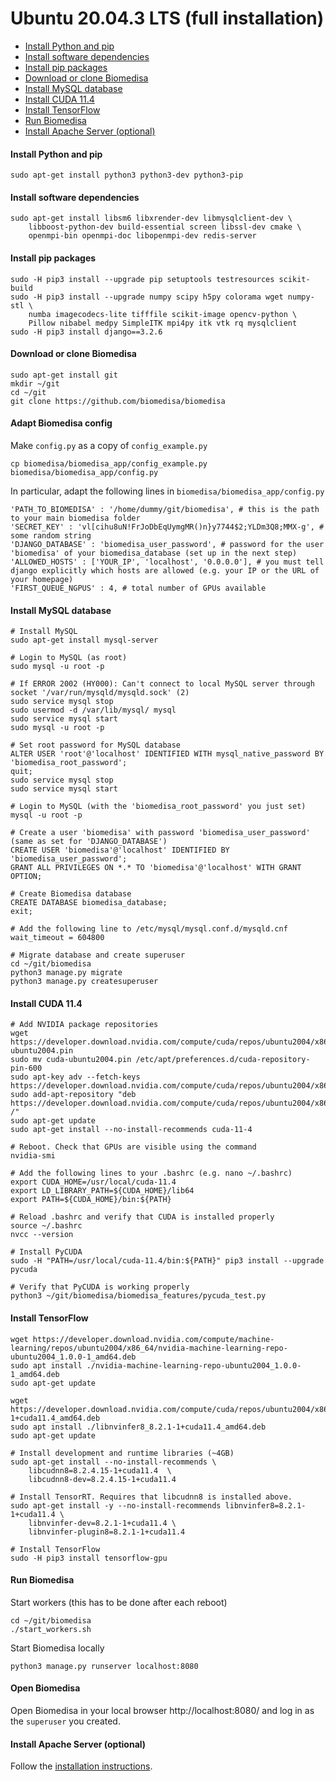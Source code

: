 #  Ubuntu 20.04.3 LTS (full installation)

- [Install Python and pip](#install-python-and-pip)
- [Install software dependencies](#install-software-dependencies)
- [Install pip packages](#install-pip-packages)
- [Download or clone Biomedisa](#download-or-clone-biomedisa)
- [Install MySQL database](#install-mysql-database)
- [Install CUDA 11.4](#install-cuda-11.4)
- [Install TensorFlow](#install-tensorflow)
- [Run Biomedisa](#run-biomedisa)
- [Install Apache Server (optional)](#install-apache-server-optional)

#### Install Python and pip
```
sudo apt-get install python3 python3-dev python3-pip
```

#### Install software dependencies
```
sudo apt-get install libsm6 libxrender-dev libmysqlclient-dev \
    libboost-python-dev build-essential screen libssl-dev cmake \
    openmpi-bin openmpi-doc libopenmpi-dev redis-server
```

#### Install pip packages
```
sudo -H pip3 install --upgrade pip setuptools testresources scikit-build
sudo -H pip3 install --upgrade numpy scipy h5py colorama wget numpy-stl \
    numba imagecodecs-lite tifffile scikit-image opencv-python \
    Pillow nibabel medpy SimpleITK mpi4py itk vtk rq mysqlclient
sudo -H pip3 install django==3.2.6
```

#### Download or clone Biomedisa
```
sudo apt-get install git
mkdir ~/git
cd ~/git
git clone https://github.com/biomedisa/biomedisa
```

#### Adapt Biomedisa config
Make `config.py` as a copy of `config_example.py`
```
cp biomedisa/biomedisa_app/config_example.py biomedisa/biomedisa_app/config.py
```
In particular, adapt the following lines in `biomedisa/biomedisa_app/config.py`
```
'PATH_TO_BIOMEDISA' : '/home/dummy/git/biomedisa', # this is the path to your main biomedisa folder
'SECRET_KEY' : 'vl[cihu8uN!FrJoDbEqUymgMR()n}y7744$2;YLDm3Q8;MMX-g', # some random string
'DJANGO_DATABASE' : 'biomedisa_user_password', # password for the user 'biomedisa' of your biomedisa_database (set up in the next step)
'ALLOWED_HOSTS' : ['YOUR_IP', 'localhost', '0.0.0.0'], # you must tell django explicitly which hosts are allowed (e.g. your IP or the URL of your homepage)
'FIRST_QUEUE_NGPUS' : 4, # total number of GPUs available
```

#### Install MySQL database
```
# Install MySQL
sudo apt-get install mysql-server

# Login to MySQL (as root)
sudo mysql -u root -p

# If ERROR 2002 (HY000): Can't connect to local MySQL server through socket '/var/run/mysqld/mysqld.sock' (2)
sudo service mysql stop
sudo usermod -d /var/lib/mysql/ mysql
sudo service mysql start
sudo mysql -u root -p

# Set root password for MySQL database
ALTER USER 'root'@'localhost' IDENTIFIED WITH mysql_native_password BY 'biomedisa_root_password';
quit;
sudo service mysql stop
sudo service mysql start

# Login to MySQL (with the 'biomedisa_root_password' you just set)
mysql -u root -p

# Create a user 'biomedisa' with password 'biomedisa_user_password' (same as set for 'DJANGO_DATABASE')
CREATE USER 'biomedisa'@'localhost' IDENTIFIED BY 'biomedisa_user_password';
GRANT ALL PRIVILEGES ON *.* TO 'biomedisa'@'localhost' WITH GRANT OPTION;

# Create Biomedisa database
CREATE DATABASE biomedisa_database;
exit;

# Add the following line to /etc/mysql/mysql.conf.d/mysqld.cnf
wait_timeout = 604800

# Migrate database and create superuser
cd ~/git/biomedisa
python3 manage.py migrate
python3 manage.py createsuperuser
```

#### Install CUDA 11.4
```
# Add NVIDIA package repositories
wget https://developer.download.nvidia.com/compute/cuda/repos/ubuntu2004/x86_64/cuda-ubuntu2004.pin
sudo mv cuda-ubuntu2004.pin /etc/apt/preferences.d/cuda-repository-pin-600
sudo apt-key adv --fetch-keys https://developer.download.nvidia.com/compute/cuda/repos/ubuntu2004/x86_64/7fa2af80.pub
sudo add-apt-repository "deb https://developer.download.nvidia.com/compute/cuda/repos/ubuntu2004/x86_64/ /"
sudo apt-get update
sudo apt-get install --no-install-recommends cuda-11-4

# Reboot. Check that GPUs are visible using the command
nvidia-smi

# Add the following lines to your .bashrc (e.g. nano ~/.bashrc)
export CUDA_HOME=/usr/local/cuda-11.4
export LD_LIBRARY_PATH=${CUDA_HOME}/lib64
export PATH=${CUDA_HOME}/bin:${PATH}

# Reload .bashrc and verify that CUDA is installed properly
source ~/.bashrc
nvcc --version

# Install PyCUDA
sudo -H "PATH=/usr/local/cuda-11.4/bin:${PATH}" pip3 install --upgrade pycuda

# Verify that PyCUDA is working properly
python3 ~/git/biomedisa/biomedisa_features/pycuda_test.py
```

#### Install TensorFlow
```
wget https://developer.download.nvidia.com/compute/machine-learning/repos/ubuntu2004/x86_64/nvidia-machine-learning-repo-ubuntu2004_1.0.0-1_amd64.deb
sudo apt install ./nvidia-machine-learning-repo-ubuntu2004_1.0.0-1_amd64.deb
sudo apt-get update

wget https://developer.download.nvidia.com/compute/cuda/repos/ubuntu2004/x86_64/libnvinfer8_8.2.1-1+cuda11.4_amd64.deb
sudo apt install ./libnvinfer8_8.2.1-1+cuda11.4_amd64.deb
sudo apt-get update

# Install development and runtime libraries (~4GB)
sudo apt-get install --no-install-recommends \
    libcudnn8=8.2.4.15-1+cuda11.4  \
    libcudnn8-dev=8.2.4.15-1+cuda11.4

# Install TensorRT. Requires that libcudnn8 is installed above.
sudo apt-get install -y --no-install-recommends libnvinfer8=8.2.1-1+cuda11.4 \
    libnvinfer-dev=8.2.1-1+cuda11.4 \
    libnvinfer-plugin8=8.2.1-1+cuda11.4

# Install TensorFlow
sudo -H pip3 install tensorflow-gpu
```

#### Run Biomedisa
Start workers (this has to be done after each reboot)
```
cd ~/git/biomedisa
./start_workers.sh
```

Start Biomedisa locally
```
python3 manage.py runserver localhost:8080
```

#### Open Biomedisa
Open Biomedisa in your local browser http://localhost:8080/ and log in as the `superuser` you created.

#### Install Apache Server (optional)
Follow the [installation instructions](https://github.com/biomedisa/biomedisa/blob/master/README/APACHE_SERVER.md).
